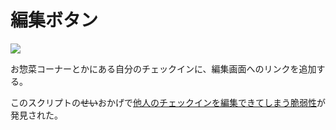 # 編集ボタン

![](https://media.stellaria.network/media_attachments/files/106/522/499/640/122/401/original/ba9db1fc47fbe6cf.png)

お惣菜コーナーとかにある自分のチェックインに、編集画面へのリンクを追加する。

このスクリプトの~~せい~~おかげで[他人のチェックインを編集できてしまう脆弱性](https://github.com/shikorism/tissue/commit/bcb5abb1611e0fcf99cff068676d650694fe8232)が発見された。
